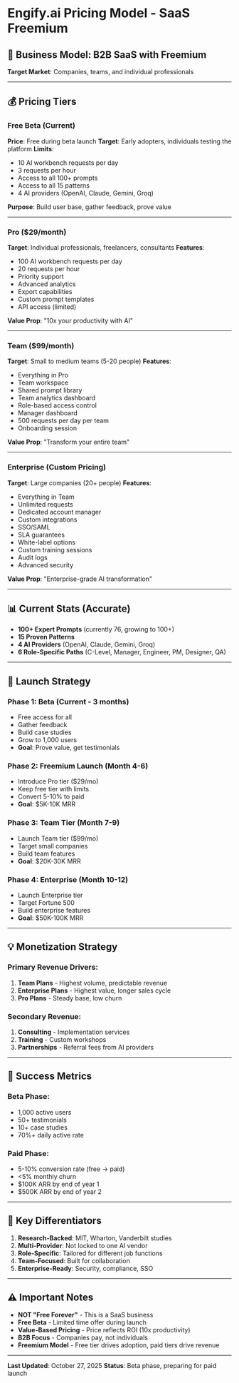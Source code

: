 # Engify.ai Pricing Model - SaaS Freemium

## 🎯 Business Model: B2B SaaS with Freemium

**Target Market**: Companies, teams, and individual professionals

---

## 💰 Pricing Tiers

### Free Beta (Current)

**Price**: Free during beta launch
**Target**: Early adopters, individuals testing the platform
**Limits**:

- 10 AI workbench requests per day
- 3 requests per hour
- Access to all 100+ prompts
- Access to all 15 patterns
- 4 AI providers (OpenAI, Claude, Gemini, Groq)

**Purpose**: Build user base, gather feedback, prove value

---

### Pro ($29/month)

**Target**: Individual professionals, freelancers, consultants
**Features**:

- 100 AI workbench requests per day
- 20 requests per hour
- Priority support
- Advanced analytics
- Export capabilities
- Custom prompt templates
- API access (limited)

**Value Prop**: "10x your productivity with AI"

---

### Team ($99/month)

**Target**: Small to medium teams (5-20 people)
**Features**:

- Everything in Pro
- Team workspace
- Shared prompt library
- Team analytics dashboard
- Role-based access control
- Manager dashboard
- 500 requests per day per team
- Onboarding session

**Value Prop**: "Transform your entire team"

---

### Enterprise (Custom Pricing)

**Target**: Large companies (20+ people)
**Features**:

- Everything in Team
- Unlimited requests
- Dedicated account manager
- Custom integrations
- SSO/SAML
- SLA guarantees
- White-label options
- Custom training sessions
- Audit logs
- Advanced security

**Value Prop**: "Enterprise-grade AI transformation"

---

## 📊 Current Stats (Accurate)

- **100+ Expert Prompts** (currently 76, growing to 100+)
- **15 Proven Patterns**
- **4 AI Providers** (OpenAI, Claude, Gemini, Groq)
- **6 Role-Specific Paths** (C-Level, Manager, Engineer, PM, Designer, QA)

---

## 🚀 Launch Strategy

### Phase 1: Beta (Current - 3 months)

- Free access for all
- Gather feedback
- Build case studies
- Grow to 1,000 users
- **Goal**: Prove value, get testimonials

### Phase 2: Freemium Launch (Month 4-6)

- Introduce Pro tier ($29/mo)
- Keep free tier with limits
- Convert 5-10% to paid
- **Goal**: $5K-10K MRR

### Phase 3: Team Tier (Month 7-9)

- Launch Team tier ($99/mo)
- Target small companies
- Build team features
- **Goal**: $20K-30K MRR

### Phase 4: Enterprise (Month 10-12)

- Launch Enterprise tier
- Target Fortune 500
- Build enterprise features
- **Goal**: $50K-100K MRR

---

## 💡 Monetization Strategy

### Primary Revenue Drivers:

1. **Team Plans** - Highest volume, predictable revenue
2. **Enterprise Plans** - Highest value, longer sales cycle
3. **Pro Plans** - Steady base, low churn

### Secondary Revenue:

1. **Consulting** - Implementation services
2. **Training** - Custom workshops
3. **Partnerships** - Referral fees from AI providers

---

## 🎯 Success Metrics

### Beta Phase:

- 1,000 active users
- 50+ testimonials
- 10+ case studies
- 70%+ daily active rate

### Paid Phase:

- 5-10% conversion rate (free → paid)
- <5% monthly churn
- $100K ARR by end of year 1
- $500K ARR by end of year 2

---

## 🔑 Key Differentiators

1. **Research-Backed**: MIT, Wharton, Vanderbilt studies
2. **Multi-Provider**: Not locked to one AI vendor
3. **Role-Specific**: Tailored for different job functions
4. **Team-Focused**: Built for collaboration
5. **Enterprise-Ready**: Security, compliance, SSO

---

## ⚠️ Important Notes

- **NOT "Free Forever"** - This is a SaaS business
- **Free Beta** - Limited time offer during launch
- **Value-Based Pricing** - Price reflects ROI (10x productivity)
- **B2B Focus** - Companies pay, not individuals
- **Freemium Model** - Free tier drives adoption, paid tiers drive revenue

---

**Last Updated**: October 27, 2025
**Status**: Beta phase, preparing for paid launch
